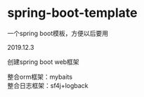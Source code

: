 # spring-boot-template
一个spring boot模板，方便以后要用

2019.12.3

创建spring boot web框架

整合orm框架：mybaits\
整合日志框架：sf4j+logback
